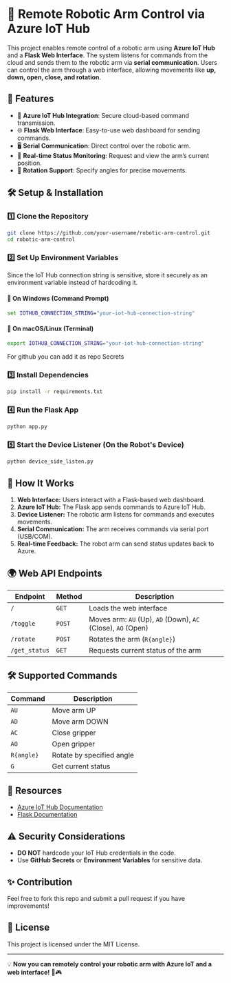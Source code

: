 # 🤖 Remote Robotic Arm Control via Azure IoT Hub

This project enables remote control of a robotic arm using **Azure IoT Hub** and a **Flask Web Interface**. The system listens for commands from the cloud and sends them to the robotic arm via **serial communication**. Users can control the arm through a web interface, allowing movements like **up, down, open, close, and rotation**.

## 🚀 Features
- 🔗 **Azure IoT Hub Integration**: Secure cloud-based command transmission.
- 🌐 **Flask Web Interface**: Easy-to-use web dashboard for sending commands.
- 🖥️ **Serial Communication**: Direct control over the robotic arm.
- 📡 **Real-time Status Monitoring**: Request and view the arm’s current position.
- 🔄 **Rotation Support**: Specify angles for precise movements.

## 🛠️ Setup & Installation
### 1️⃣ **Clone the Repository**
```bash
git clone https://github.com/your-username/robotic-arm-control.git
cd robotic-arm-control
```

### 2️⃣ **Set Up Environment Variables**
Since the IoT Hub connection string is sensitive, store it securely as an environment variable instead of hardcoding it.

#### 🔹 **On Windows (Command Prompt)**
```cmd
set IOTHUB_CONNECTION_STRING="your-iot-hub-connection-string"
```

#### 🔹 **On macOS/Linux (Terminal)**
```bash
export IOTHUB_CONNECTION_STRING="your-iot-hub-connection-string"
```
For github you can add it as repo Secrets

### 3️⃣ **Install Dependencies**
```bash
pip install -r requirements.txt
```

### 4️⃣ **Run the Flask App**
```bash
python app.py
```

### 5️⃣ **Start the Device Listener** (On the Robot's Device)
```bash
python device_side_listen.py
```

## 📡 How It Works
1. **Web Interface:** Users interact with a Flask-based web dashboard.
2. **Azure IoT Hub:** The Flask app sends commands to Azure IoT Hub.
3. **Device Listener:** The robotic arm listens for commands and executes movements.
4. **Serial Communication:** The arm receives commands via serial port (USB/COM).
5. **Real-time Feedback:** The robot arm can send status updates back to Azure.

## 🌍 Web API Endpoints
| Endpoint | Method | Description |
|----------|--------|-------------|
| `/` | `GET` | Loads the web interface |
| `/toggle` | `POST` | Moves arm: `AU` (Up), `AD` (Down), `AC` (Close), `AO` (Open) |
| `/rotate` | `POST` | Rotates the arm (`R{angle}`) |
| `/get_status` | `GET` | Requests current status of the arm |

## 🛠️ Supported Commands
| Command | Description |
|---------|------------|
| `AU` | Move arm UP |
| `AD` | Move arm DOWN |
| `AC` | Close gripper |
| `AO` | Open gripper |
| `R{angle}` | Rotate by specified angle |
| `G` | Get current status |

## 🔗 Resources
- [Azure IoT Hub Documentation](https://docs.microsoft.com/en-us/azure/iot-hub/)
- [Flask Documentation](https://flask.palletsprojects.com/en/2.2.x/)

## ⚠️ Security Considerations
- **DO NOT** hardcode your IoT Hub credentials in the code.
- Use **GitHub Secrets** or **Environment Variables** for sensitive data.

## ✨ Contribution
Feel free to fork this repo and submit a pull request if you have improvements!

## 📜 License
This project is licensed under the MIT License.

---
💡 **Now you can remotely control your robotic arm with Azure IoT and a web interface!** 🤖🎮

